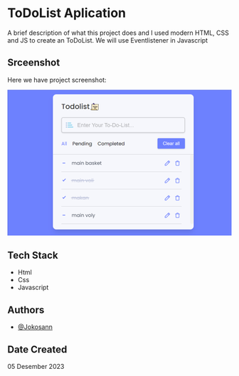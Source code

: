 # ToDoList Aplication

A brief description of what this project does and I used modern HTML, CSS and JS to create an ToDoList. We will use Eventlistener in Javascript

## Srceenshot

Here we have project screenshot:

![screenshot](<screenshot/To-Do-List%20(4).png>)

## Tech Stack

- Html
- Css
- Javascript

## Authors

- [@Jokosann](https://www.github.com/Jokosann)

## Date Created

05 Desember 2023
